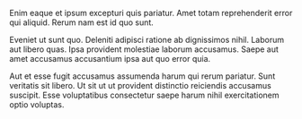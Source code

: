 Enim eaque et ipsum excepturi quis pariatur. Amet totam reprehenderit error qui aliquid. Rerum nam est id quo sunt.
 Eveniet ut sunt quo. Deleniti adipisci ratione ab dignissimos nihil. Laborum aut libero quas. Ipsa provident molestiae laborum accusamus. Saepe aut amet accusamus accusantium ipsa aut quo error quia.
 Aut et esse fugit accusamus assumenda harum qui rerum pariatur. Sunt veritatis sit libero. Ut sit ut ut provident distinctio reiciendis accusamus suscipit. Esse voluptatibus consectetur saepe harum nihil exercitationem optio voluptas.